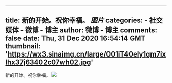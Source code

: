 
---
title: 新的开始。祝你幸福。 _图片_
categories: 
    - 社交媒体
    - 微博 - 博主
author: 微博 - 博主
comments: false
date: Thu, 31 Dec 2020 16:54:14 GMT
thumbnail: 'https://wx3.sinaimg.cn/large/001iT40ely1gm7ixlhx37j63402c07wh02.jpg'
---

<div>   
新的开始。祝你幸福。 <img style src="https://wx3.sinaimg.cn/large/001iT40ely1gm7ixlhx37j63402c07wh02.jpg" referrerpolicy="no-referrer"><br><br>  
</div>
            